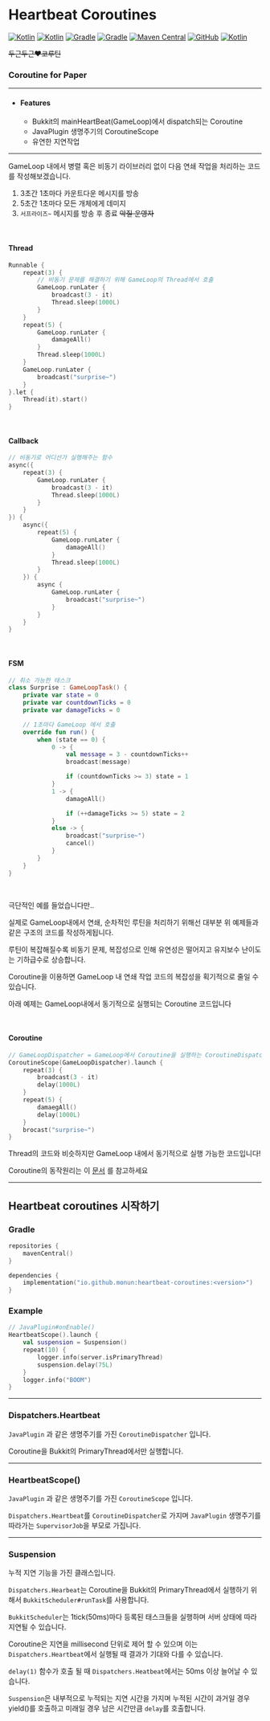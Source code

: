 # Heartbeat Coroutines

[![Kotlin](https://img.shields.io/badge/java-16.0.2-ED8B00.svg?logo=java)](https://www.azul.com/)
[![Kotlin](https://img.shields.io/badge/kotlin-1.5.21-585DEF.svg?logo=kotlin)](http://kotlinlang.org)
[![Gradle](https://img.shields.io/badge/kotlinx.coroutines-1.5.0-585DEF.svg)](https://github.com/Kotlin/kotlinx.coroutines)
[![Gradle](https://img.shields.io/badge/gradle-7.2-02303A.svg?logo=gradle)](https://gradle.org)
[![Maven Central](https://img.shields.io/maven-central/v/io.github.monun/heartbeat-coroutines)](https://search.maven.org/artifact/io.github.monun/heartbeat-coroutines)
[![GitHub](https://img.shields.io/github/license/monun/invfx)](https://www.gnu.org/licenses/gpl-3.0.html)
[![Kotlin](https://img.shields.io/badge/youtube-각별-red.svg?logo=youtube)](https://www.youtube.com/channel/UCDrAR1OWC2MD4s0JLetN0MA)

~~두근두근❤️코루틴~~

### Coroutine for Paper

---

* #### Features
    * Bukkit의 mainHeartBeat(GameLoop)에서 dispatch되는 Coroutine
    * JavaPlugin 생명주기의 CoroutineScope
    * 유연한 지연작업

---

GameLoop 내에서 병렬 혹은 비동기 라이브러리 없이 다음 연쇄 작업을 처리하는 코드를 작성해보겠습니다.

1. 3초간 1초마다 카운트다운 메시지를 방송
2. 5초간 1초마다 모든 개체에게 데미지
3. `서프라이즈~` 메시지를 방송 후 종료 ~~악질 운영자~~

<br>

#### Thread

```kotlin
Runnable {
    repeat(3) {
        // 비동기 문제를 해결하기 위해 GameLoop의 Thread에서 호출 
        GameLoop.runLater {
            broadcast(3 - it)
            Thread.sleep(1000L)
        }
    }
    repeat(5) {
        GameLoop.runLater {
            damageAll()
        }
        Thread.sleep(1000L)
    }
    GameLoop.runLater {
        broadcast("surprise~")
    }
}.let {
    Thread(it).start()
}
```

<br>

#### Callback

```kotlin
// 비동기로 어디선가 실행해주는 함수
async({
    repeat(3) {
        GameLoop.runLater {
            broadcast(3 - it)
            Thread.sleep(1000L)
        }
    }
}) {
    async({
        repeat(5) {
            GameLoop.runLater {
                damageAll()
            }
            Thread.sleep(1000L)
        }
    }) {
        async {
            GameLoop.runLater {
                broadcast("surprise~")
            }
        }
    }
}

```

<br>

#### FSM

```kotlin
// 취소 가능한 태스크
class Surprise : GameLoopTask() {
    private var state = 0
    private var countdownTicks = 0
    private var damageTicks = 0

    // 1초마다 GameLoop 에서 호출
    override fun run() {
        when (state == 0) {
            0 -> {
                val message = 3 - countdownTicks++
                broadcast(message)

                if (countdownTicks >= 3) state = 1
            }
            1 -> {
                damageAll()

                if (++damageTicks >= 5) state = 2
            }
            else -> {
                broadcast("surprise~")
                cancel()
            }
        }
    }
}

```

<br>

극단적인 예를 들었습니다만..

실제로 GameLoop내에서 연쇄, 순차적인 루틴을 처리하기 위해선 대부분 위 예제들과 같은 구조의 코드를 작성하게됩니다.

루틴이 복잡해질수록 비동기 문제, 복잡성으로 인해 유연성은 떨어지고 유지보수 난이도는 기하급수로 상승합니다.

Coroutine을 이용하면 GameLoop 내 연쇄 작업 코드의 복잡성을 획기적으로 줄일 수 있습니다.

아래 예제는 GameLoop내에서 동기적으로 실행되는 Coroutine 코드입니다

<br>

#### Coroutine

```kotlin
// GameLoopDispatcher = GameLoop에서 Coroutine을 실행하는 CoroutineDispatcher 
CoroutineScope(GameLoopDispatcher).launch {
    repeat(3) {
        broadcast(3 - it)
        delay(1000L)
    }
    repeat(5) {
        damaegAll()
        delay(1000L)
    }
    brocast("surprise~")
}
```

Thread의 코드와 비슷하지만 GameLoop 내에서 동기적으로 실행 가능한 코드입니다!

Coroutine의 동작원리는 이 [문서](https://kotlinlang.org/docs/coroutines-overview.html) 를 참고하세요

---

## Heartbeat coroutines 시작하기

### Gradle

```kotlin
repositories {
    mavenCentral()
}
```

```kotlin
dependencies {
    implementation("io.github.monun:heartbeat-coroutines:<version>")
}
```

### Example

```kotlin
// JavaPlugin#onEnable()
HeartbeatScope().launch {
    val suspension = Suspension()
    repeat(10) {
        logger.info(server.isPrimaryThread)
        suspension.delay(75L)
    }
    logger.info("BOOM")
}
```

---

### Dispatchers.Heartbeat

`JavaPlugin` 과 같은 생명주기를 가진 `CoroutineDispatcher` 입니다.

Coroutine을 Bukkit의 PrimaryThread에서만 실행합니다.

---

### HeartbeatScope()

`JavaPlugin` 과 같은 생명주기를 가진 `CoroutineScope` 입니다.

`Dispatchers.Heartbeat`를 `CoroutineDispatcher`로 가지며 `JavaPlugin` 생명주기를 따라가는 `SupervisorJob`을 부모로 가집니다.

---

### Suspension

누적 지연 기능을 가진 클래스입니다.

`Dispatchers.Hearbeat`는 Coroutine을 Bukkit의 PrimaryThread에서 실행하기 위해서 `BukkitScheduler#runTask`를 사용합니다.

`BukkitScheduler`는 1tick(50ms)마다 등록된 태스크들을 실행하며 서버 상태에 따라 지연될 수 있습니다.

Coroutine은 지연을 millisecond 단위로 제어 할 수 있으며 이는 `Dispatchers.Heartbeat`에서 실행될 때 결과가 기대와 다를 수 있습니다.

`delay(1)` 함수가 호출 될 때 `Dispatchers.Heatbeat`에서는 50ms 이상 늘어날 수 있습니다.

`Suspension`은 내부적으로 누적되는 지연 시간을 가지며 누적된 시간이 과거일 경우 yield()를 호출하고 미래일 경우 남은 시간만큼 `delay`를 호출합니다. 
